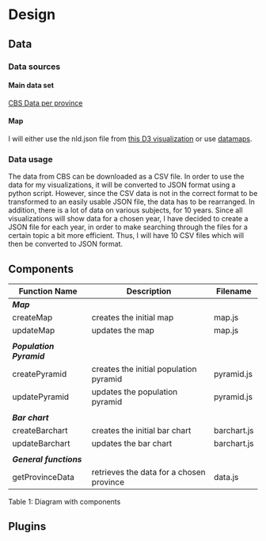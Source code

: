 # Design
## Data
### Data sources
#### Main data set
[CBS Data per province](https://opendata.cbs.nl/statline/#/CBS/nl/dataset/70072ned/table?ts=1528142338597)
#### Map
I will either use the nld.json file from [this D3 visualization](http://bl.ocks.org/phil-pedruco/9344373) or use [datamaps](http://datamaps.github.io/).

### Data usage
The data from CBS can be downloaded as a CSV file.
In order to use the data for my visualizations, it will be converted to JSON format using a python script.
However, since the CSV data is not in the correct format to be transformed to an easily usable JSON file, the data has to be rearranged.
In addition, there is a lot of data on various subjects, for 10 years. Since all visualizations will show data for a chosen year, I have decided to create a JSON file for each year, in order to make searching through the files for a certain topic a bit more efficient. Thus, I will have 10 CSV files which will then be converted to JSON format.

## Components

|Function Name           |Description                             | Filename              | 
|------------------------|----------------------------------------|-----------------------|
|***Map***               |                                        |                       |                                             
|createMap               |creates the initial map                 |map.js                 | 
|updateMap               |updates the map                         |map.js                 |
|                        |                                        |                       |                                             
|***Population Pyramid***|                                        |                       |                                             
|createPyramid           |creates the initial population pyramid  |pyramid.js             | 
|updatePyramid           |updates the population pyramid          |pyramid.js             |
|                        |                                        |                       |                                            
|***Bar chart***         |                                        |                       |                                            
|createBarchart          |creates the initial bar chart           |barchart.js            | 
|updateBarchart          |updates the bar chart                   |barchart.js            |
|                        |                                        |                       |                                            
|***General functions*** |                                        |                       |                                             
|getProvinceData         |retrieves the data for a chosen province|data.js                |
                                          
Table 1: Diagram with components


## Plugins
